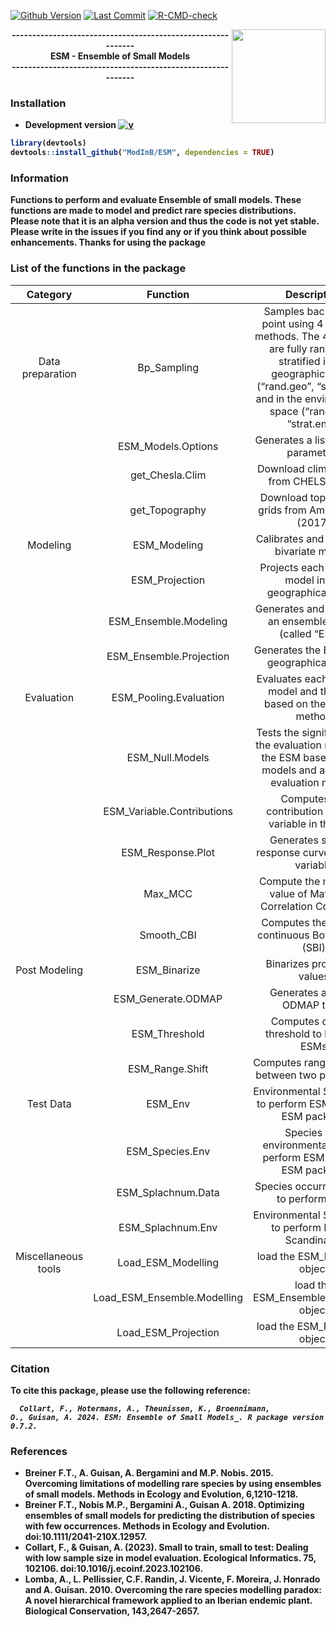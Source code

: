 [![Github Version](https://img.shields.io/badge/dev%20version-0.7.2-53AA93.svg)](https://github.com/ModInB/ESM)
[![Last Commit](https://img.shields.io/github/last-commit/ModInB/ESM.svg)](https://github.com/ModInB/ESM/commits/main)
[![R-CMD-check](https://github.com/ModInB/ESM/actions/workflows/R-CMD-check.yaml/badge.svg)](https://github.com/ModInB/ESM/actions/workflows/R-CMD-check.yaml)

<img src="inst/logo/ESM.png" align="right" height = 150/>
<div align="center">
<b>------------------------------------------------------------<br/>
<b>ESM - Ensemble of Small Models<br/>
<b>------------------------------------------------------------<br/>

</b>
</div>


### <i class="fas fa-tools"></i> Installation



- **Development version** [![v](https://img.shields.io/badge/dev%20version-0.7.2-53AA93.svg)](https://github.com/ModInB/ESM)
```R
library(devtools)
devtools::install_github("ModInB/ESM", dependencies = TRUE)
```

### Information

Functions to perform and evaluate Ensemble of small models. These functions are made to model and predict rare species distributions. Please note that it is an alpha version and thus the code is not yet stable. Please write in the issues if you find any or if you think about possible enhancements. Thanks for using the package

### List of the functions in the package

| Category      	| Function      	| Description                                  	|
|:-----------------:|:-------------------:|:-----------------:|
| Data preparation	| Bp_Sampling	| Samples background point using 4 different methods. The 4 methods are fully random or stratified in the geographic space (“rand.geo”, “strat.geo”) and in the environmental space (“rand.env”, “strat.env”)|
|		| ESM_Models.Options	| Generates a list of model parameters|
|		| get_Chesla.Clim	| Download climatic grids from CHELSA v 2.1|
|		| get_Topography	| Download topographic grids from Amatulli et al (2017)|
| Modeling	| ESM_Modeling	| Calibrates and evaluates bivariate models|
|		| ESM_Projection	| Projects each bivariate model into a geographical space |
|		| ESM_Ensemble.Modeling	| Generates and evaluates an ensemble model (called “ESM”) |
|		| ESM_Ensemble.Projection	| Generates the ESM in the geographical space |
| Evaluation	| ESM_Pooling.Evaluation	| Evaluates each bivariate model and the ESM based on the pooling method |
|		| ESM_Null.Models	| Tests the significance of the evaluation metrics of the ESM based on null models and adjust the evaluation metrics |
|		| ESM_Variable.Contributions	| Computes the contribution of each variable in the ESM |
|		| ESM_Response.Plot	| Generates species response curve for each variable |
|   | Max_MCC | Compute the maximum value of Matthew’s Correlation Coefficient  |
|		| Smooth_CBI| Computes the Smooth continuous Boyce Index (SBI) |
| Post Modeling	| ESM_Binarize	| Binarizes probability values |
|		| ESM_Generate.ODMAP	| Generates and fills ODMAP table  |
|		| ESM_Threshold	| Computes diverse threshold to binarize ESMs |
|		| ESM_Range.Shift	| Computes range changes between two projections  |
| Test Data	| ESM_Env	| Environmental SpatRaster to perform ESM with the ESM package |
| 	| ESM_Species.Env	| Species and environmental data to perform ESM with the ESM package |
| 	| ESM_Splachnum.Data	| Species occurrence data to perform ESM |
| 	| ESM_Splachnum.Env	| Environmental SpatRaster to perform ESM in Scandinavia |
| Miscellaneous tools	| Load_ESM_Modelling	| load the ESM_Modelling object|
|   | Load_ESM_Ensemble.Modelling	| load the ESM_Ensemble.Modelling object|
|   | Load_ESM_Projection	| load the ESM_Projection object|



### Citation

To cite this package, please use the following reference:

<code> <i> Collart, F., Hotermans, A., Theunissen, K., Broennimann, O., Guisan, A. 2024. ESM: Ensemble of Small Models_. R package version 0.7.2.</code> </i>

### References

  - Breiner F.T., A. Guisan, A. Bergamini and M.P. Nobis. 2015. Overcoming limitations of modelling rare species by using ensembles of small models. Methods in Ecology and Evolution, 6,1210-1218.
  - Breiner F.T., Nobis M.P., Bergamini A., Guisan A. 2018. Optimizing ensembles of small models for predicting the distribution of species with few occurrences. Methods in Ecology and Evolution. doi:10.1111/2041-210X.12957.
  - Collart, F., & Guisan, A. (2023). Small to train, small to test: Dealing with low sample size in model evaluation. Ecological Informatics. 75, 102106. doi:10.1016/j.ecoinf.2023.102106.
  - Lomba, A., L. Pellissier, C.F. Randin, J. Vicente, F. Moreira, J. Honrado and A. Guisan. 2010. Overcoming the rare species modelling paradox: A novel hierarchical framework applied to an Iberian endemic plant. Biological Conservation, 143,2647-2657.
